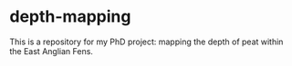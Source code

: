 # depth-mapping
This is a repository for my PhD project: mapping the depth of peat within the East Anglian Fens. 
